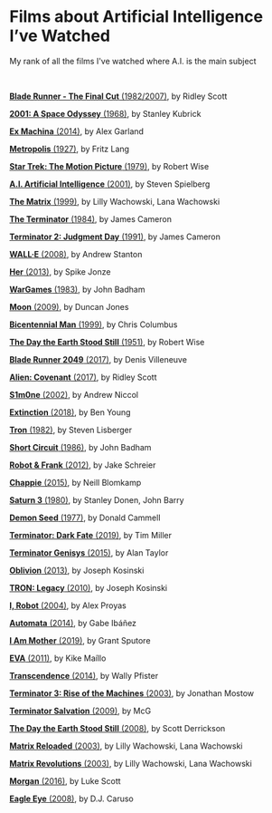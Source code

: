 # Films about Artificial Intelligence I’ve Watched

My rank of all the films I've watched where A.I. is the main subject

<br>

[**Blade Runner - The Final Cut** (1982/2007)](https://www.themoviedb.org/movie/78-blade-runner?language=en-US), by Ridley Scott

[**2001: A Space Odyssey** (1968)](https://www.themoviedb.org/movie/62-2001-a-space-odyssey?language=en-US), by Stanley Kubrick

[**Ex Machina** (2014)](https://www.themoviedb.org/movie/264660-ex-machina?language=en-US), by Alex Garland

[**Metropolis** (1927)](https://www.themoviedb.org/movie/19-metropolis?language=en-US), by Fritz Lang

[**Star Trek: The Motion Picture** (1979)](https://www.themoviedb.org/movie/152-star-trek-the-motion-picture?language=en-US), by Robert Wise

[**A.I. Artificial Intelligence** (2001)](https://www.themoviedb.org/movie/644-artificial-intelligence-ai?language=en-US), by Steven Spielberg

[**The Matrix** (1999)](https://www.themoviedb.org/movie/603-the-matrix?language=en-US), by Lilly Wachowski, Lana Wachowski

[**The Terminator** (1984)](https://www.themoviedb.org/movie/218-the-terminator?language=en-US), by James Cameron

[**Terminator 2: Judgment Day** (1991)](https://www.themoviedb.org/movie/280-terminator-2-judgment-day?language=en-US), by James Cameron

[**WALL·E** (2008)](https://www.themoviedb.org/movie/10681-wall-e?language=en-US), by Andrew Stanton

[**Her** (2013)](https://www.themoviedb.org/movie/152601-her?language=en-US), by Spike Jonze

[**WarGames** (1983)](https://www.themoviedb.org/movie/860-wargames?language=en-US), by John Badham

[**Moon** (2009)](https://www.themoviedb.org/movie/17431-moon?language=en-US), by Duncan Jones

[**Bicentennial Man** (1999)](https://www.themoviedb.org/movie/2277-bicentennial-man?language=en-US), by Chris Columbus

[**The Day the Earth Stood Still** (1951)](https://www.themoviedb.org/movie/828-the-day-the-earth-stood-still?language=en-US), by Robert Wise

[**Blade Runner 2049** (2017)](https://www.themoviedb.org/movie/335984-blade-runner-2049?language=en-US), by Denis Villeneuve

[**Alien: Covenant** (2017)](https://www.themoviedb.org/movie/126889-alien-covenant?language=en-US), by Ridley Scott

[**S1m0ne** (2002)](https://www.themoviedb.org/movie/9296-s1m0ne?language=en-US), by Andrew Niccol

[**Extinction** (2018)](https://www.themoviedb.org/movie/429415-extinction?language=en-US), by Ben Young

[**Tron** (1982)](https://www.themoviedb.org/movie/97-tron?language=en-US), by Steven Lisberger

[**Short Circuit** (1986)](https://www.themoviedb.org/movie/2605-short-circuit?language=en-US), by John Badham

[**Robot & Frank** (2012)](https://www.themoviedb.org/movie/84329-robot-frank?language=en-US), by Jake Schreier

[**Chappie** (2015)](https://www.themoviedb.org/movie/198184-chappie?language=en-US), by Neill Blomkamp

[**Saturn 3** (1980)](https://www.themoviedb.org/movie/19761-saturn-3?language=en-US), by Stanley Donen, John Barry

[**Demon Seed** (1977)](https://www.themoviedb.org/movie/18775-demon-seed?language=en-US), by Donald Cammell

[**Terminator: Dark Fate** (2019)](https://www.themoviedb.org/movie/290859-terminator-dark-fate?language=en-US), by Tim Miller

[**Terminator Genisys** (2015)](https://www.themoviedb.org/movie/87101-terminator-genisys?language=en-US), by Alan Taylor

[**Oblivion** (2013)](https://www.themoviedb.org/movie/75612-oblivion?language=en-US), by Joseph Kosinski

[**TRON: Legacy** (2010)](https://www.themoviedb.org/movie/20526-tron-legacy?language=en-US), by Joseph Kosinski

[**I, Robot** (2004)](https://www.themoviedb.org/movie/2048-i-robot?language=en-US), by Alex Proyas

[**Automata** (2014)](https://www.themoviedb.org/movie/262543-aut-mata?language=en-US), by Gabe Ibáñez

[**I Am Mother** (2019)](https://www.themoviedb.org/movie/505948-i-am-mother?language=en-US), by Grant Sputore

[**EVA** (2011)](https://www.themoviedb.org/movie/77561-eva?language=en-US), by Kike Maíllo

[**Transcendence** (2014)](https://www.themoviedb.org/movie/157353-transcendence?language=en-US), by Wally Pfister

[**Terminator 3: Rise of the Machines** (2003)](https://www.themoviedb.org/movie/296-terminator-3-rise-of-the-machines?language=en-US), by Jonathan Mostow

[**Terminator Salvation** (2009)](https://www.themoviedb.org/list/7076920?language=en-US), by McG

[**The Day the Earth Stood Still** (2008)](https://www.themoviedb.org/movie/10200-the-day-the-earth-stood-still?language=en-US), by Scott Derrickson

[**Matrix Reloaded** (2003)](https://www.themoviedb.org/movie/604-the-matrix-reloaded?language=en-US), by Lilly Wachowski, Lana Wachowski

[**Matrix Revolutions** (2003)](https://www.themoviedb.org/movie/605-the-matrix-revolutions?language=en-US), by Lilly Wachowski, Lana Wachowski

[**Morgan** (2016)](https://www.themoviedb.org/movie/377264-morgan?language=en-US), by Luke Scott

[**Eagle Eye** (2008)](https://www.themoviedb.org/movie/13027-eagle-eye?language=en-US), by D.J. Caruso

